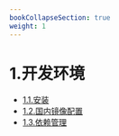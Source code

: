 ```yaml
---
bookCollapseSection: true
weight: 1
---
```


# 1.开发环境
* [1.1.安装](./1.1.安装)
* [1.2.国内镜像配置](./1.2.国内镜像配置)
* [1.3.依赖管理](./1.3.依赖管理)